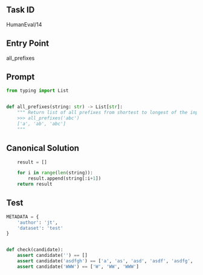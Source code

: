 ## Task ID

HumanEval/14

## Entry Point

all_prefixes

## Prompt

```python
from typing import List


def all_prefixes(string: str) -> List[str]:
    """ Return list of all prefixes from shortest to longest of the input string
    >>> all_prefixes('abc')
    ['a', 'ab', 'abc']
    """

```

## Canonical Solution

```python
    result = []

    for i in range(len(string)):
        result.append(string[:i+1])
    return result

```

## Test

```python
METADATA = {
    'author': 'jt',
    'dataset': 'test'
}


def check(candidate):
    assert candidate('') == []
    assert candidate('asdfgh') == ['a', 'as', 'asd', 'asdf', 'asdfg', 'asdfgh']
    assert candidate('WWW') == ['W', 'WW', 'WWW']

```
